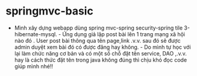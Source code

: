 # springmvc-basic
- Mình xây dựng webapp dùng spring mvc-spring security-spring tile 3-hibernate-mysql. - Ứng dụng giả lập post bài lên 1 trang mạng xã hội nào đó . User post bài thông qua tên page,link .v.v. sau đó sẽ được admin duyệt xem bài đó có được đăng hay không. - Do mình tự học với lại làm chức năng cơ bản và có một số chỗ đặt tên service, DAO ,.v.v. hay là cách thức đặt tên trong java không đúng thì chịu khó đọc code giúp mình nhé!!
